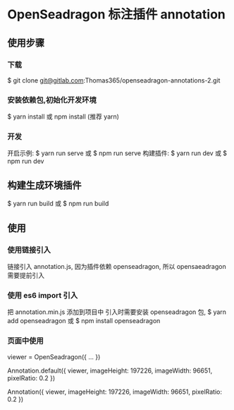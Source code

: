 # OpenSeadragon 标注插件 annotation

## 使用步骤

### 下载

$ git clone git@gitlab.com:Thomas365/openseadragon-annotations-2.git

### 安装依赖包,初始化开发环境

$ yarn install 或 npm install (推荐 yarn)

### 开发

开启示例: $ yarn run serve 或 $ npm run serve
构建插件: $ yarn run dev 或 $ npm run dev

## 构建生成环境插件

$ yarn run build 或 $ npm run build

## 使用

### 使用链接引入

链接引入 annotation.js, 因为插件依赖 openseadragon, 所以 opensaeadragon 需要提前引入
<!-- <srcipt src="./annotation.js"></script> -->

### 使用 es6 import 引入

把 annotation.min.js 添加到项目中
引入时需要安装 openseadragon 包, $ yarn add openseadragon 或 $ npm install openseadragon
<!-- import Annotation from annotation -->

### 页面中使用

viewer = OpenSeadragon({
  ...
})
<!-- 使用链接引入的需要加 default -->
Annotation.default({
  viewer,
  imageHeight: 197226,
  imageWidth: 96651,
  pixelRatio: 0.2
})
<!-- 使用 import 引入的不需要加 default -->
Annotation({
  viewer,
  imageHeight: 197226,
  imageWidth: 96651,
  pixelRatio: 0.2
})
